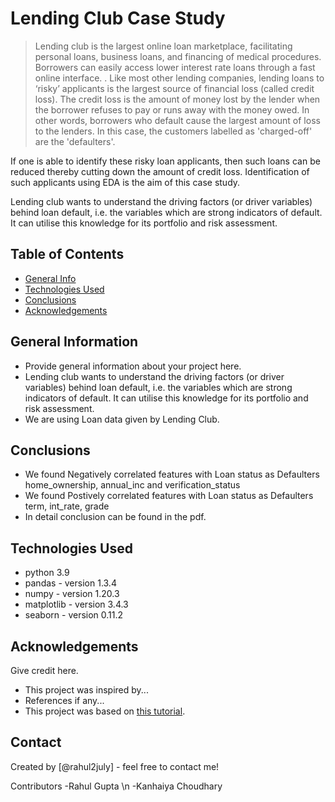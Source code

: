 # Lending Club Case Study
> Lending club is the largest online loan marketplace, facilitating personal loans, business loans, and financing of medical procedures. Borrowers can easily access lower interest rate loans through a fast online interface. .
Like most other lending companies, lending loans to ‘risky’ applicants is the largest source of financial loss (called credit loss). The credit loss is the amount of money lost by the lender when the borrower refuses to pay or runs away with the money owed. In other words, borrowers who default cause the largest amount of loss to the lenders. In this case, the customers labelled as 'charged-off' are the 'defaulters'. 
 
If one is able to identify these risky loan applicants, then such loans can be reduced thereby cutting down the amount of credit loss. Identification of such applicants using EDA is the aim of this case study.

Lending club wants to understand the driving factors (or driver variables) behind loan default, i.e. the variables which are strong indicators of default.  It can utilise this knowledge for its portfolio and risk assessment. 

## Table of Contents
* [General Info](#general-information)
* [Technologies Used](#technologies-used)
* [Conclusions](#conclusions)
* [Acknowledgements](#acknowledgements)

<!-- You can include any other section that is pertinent to your problem -->

## General Information
- Provide general information about your project here.
- Lending club wants to understand the driving factors (or driver variables) behind loan default, i.e. the variables which are strong indicators of default.  It can utilise this knowledge for its portfolio and risk assessment. 
- We are using Loan data given by Lending Club.

<!-- You don't have to answer all the questions - just the ones relevant to your project. -->

## Conclusions
- We found Negatively correlated features with Loan status as Defaulters
  home_ownership, annual_inc and verification_status
- We found Postively correlated features with Loan status as Defaulters
  term, int_rate, grade 
- In detail conclusion can be found in the pdf.


<!-- You don't have to answer all the questions - just the ones relevant to your project. -->


## Technologies Used
- python 3.9
- pandas - version 1.3.4
- numpy - version 1.20.3
- matplotlib - version 3.4.3
- seaborn - version 0.11.2

<!-- As the libraries versions keep on changing, it is recommended to mention the version of library used in this project -->

## Acknowledgements
Give credit here.
- This project was inspired by...
- References if any...
- This project was based on [this tutorial](https://www.example.com).


## Contact
Created by [@rahul2july] - feel free to contact me!

Contributors
-Rahul Gupta \n
-Kanhaiya Choudhary



<!-- Optional -->
<!-- ## License -->
<!-- This project is open source and available under the [... License](). -->

<!-- You don't have to include all sections - just the one's relevant to your project -->
